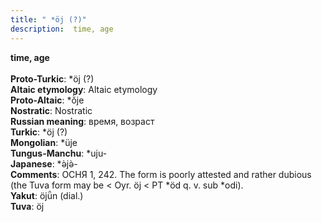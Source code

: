 ```yaml
---
title: " *öj (?)"
description:  time, age
---
```

<p data-pagefind-weight="0.5">
<strong> time, age</strong><br><br>
<strong>Proto-Turkic</strong>:  *öj (?)<br>
<strong>Altaic etymology</strong>:  Altaic etymology<br>
<strong> Proto-Altaic</strong>:  *ŏ̀je<br>
<strong>Nostratic</strong>:  Nostratic<br>
<strong>Russian meaning</strong>:  время, возраст<br>
<strong>Turkic</strong>:  *öj (?)<br>
<strong>Mongolian</strong>:  *üje<br>
<strong>Tungus-Manchu</strong>:  *uju-<br>
<strong>Japanese</strong>:  *ǝ̀jǝ̀-<br>
<strong>Comments</strong>:  ОСНЯ 1, 242. The form is poorly attested and rather dubious (the Tuva form may be < Oyr. öj < PT *öd q. v. sub *odi).<br>
<strong>Yakut</strong>:  öjǖn (dial.)<br>
<strong>Tuva</strong>:  öj<br>

</p>

